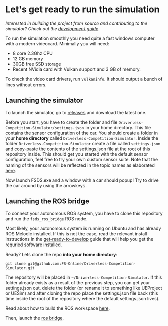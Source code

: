 # Let's get ready to run the simulation
*Interested in building the project from source and contributing to the simulator? Check out the [development guide](docs/how-to-develop.md)*

To run the simulation smoothly you need quite a fast windows computer with a modern videocard.
Minimally you will need:
* 8 core 2.3Ghz CPU
* 12 GB memory
* 30GB free SSD storage
* Recent NVidia card with Vulkan support and 3 GB of memory.

To check the video card drivers, run `vulkaninfo`. It should output a bunch of lines without errors.

## Launching the simulator
To launch the simulator, go to [releases](https://github.com/FS-Online/Driverless-Competition-Simulator/releases) and download the latest one.

Before you start, you have to create the folder and file `Driverless-Competition-Simulator/settings.json` in your home directory.
This file contains the sensor configuration of the car.
You should create a folder in your **home directory** called `Driverless-Competition-Simulator`. 
Inside the folder `Driverless-Competition-Simulator` create a file called `settings.json` and copy-paste the contents of the settings.json file at the root of this repository inside.
This should get you started with the default sensor configuration, feel free to try your own custom sensor suite.
Note that the naming of the sensors will be reflected in the topic names as elaborated [here](ros-bridge.md).

Now launch FSDS.exe and a window with a car should popup!
Try to drive the car around by using the arrowkeys.

## Launching the ROS bridge
To connect your autonomous ROS system, you have to clone this repository and run the `fsds_ros_bridge` ROS node.

Most likely, your autonomous system is running on Ubuntu and has already ROS Melodic installed.
If this is not the case, read the relevant install instructions in the [get-ready-to-develop](get-ready-to-develop.md) guide that will help you get the requried software installed.

Ready? Lets clone the repo **into your home directory**:
```
git clone git@github.com:FS-Online/Driverless-Competition-Simulator.git
```
The repository will be placed in `~/Driverless-Competition-Simulator`.
If this folder already exists as a result of the previous step, you can get your settings.json out, delete the folder (or rename it to something like UEProject or UESim) and after cloning the repo place the settings.json file back (this time inside the root of the repository where the default settings.json lives).

Read about how to build the ROS workspace [here](building-ros.md).

Then, launch the [ros bridge](ros-bridge.md).